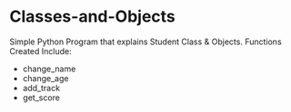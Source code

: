 # Classes-and-Objects

Simple Python Program that explains Student Class & Objects.
Functions Created Include:
- change_name
- change_age
- add_track
- get_score
